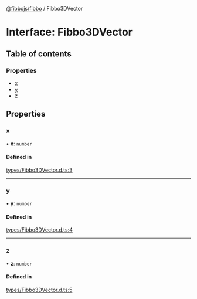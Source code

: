 [@fibbojs/fibbo](/api/index)  / Fibbo3DVector

# Interface: Fibbo3DVector

## Table of contents

### Properties

- [x](Fibbo3DVector.md#x)
- [y](Fibbo3DVector.md#y)
- [z](Fibbo3DVector.md#z)

## Properties

### x

• **x**: `number`

#### Defined in

[types/Fibbo3DVector.d.ts:3](https://github.com/fibbojs/fibbo/blob/b30ea0e5c1962f99e47c4a8ee65926227b100fe9/src/types/Fibbo3DVector.d.ts#L3)

___

### y

• **y**: `number`

#### Defined in

[types/Fibbo3DVector.d.ts:4](https://github.com/fibbojs/fibbo/blob/b30ea0e5c1962f99e47c4a8ee65926227b100fe9/src/types/Fibbo3DVector.d.ts#L4)

___

### z

• **z**: `number`

#### Defined in

[types/Fibbo3DVector.d.ts:5](https://github.com/fibbojs/fibbo/blob/b30ea0e5c1962f99e47c4a8ee65926227b100fe9/src/types/Fibbo3DVector.d.ts#L5)

